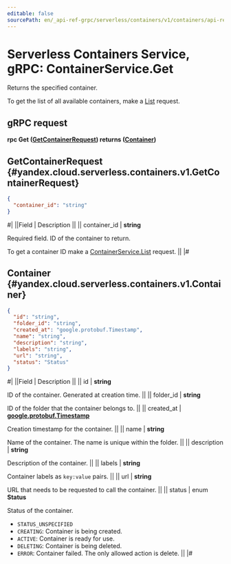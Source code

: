 ```yaml
---
editable: false
sourcePath: en/_api-ref-grpc/serverless/containers/v1/containers/api-ref/grpc/Container/get.md
---
```


# Serverless Containers Service, gRPC: ContainerService.Get

Returns the specified container.

To get the list of all available containers, make a [List](/docs/serverless/containers/api-ref/grpc/Container/list#List) request.

## gRPC request

**rpc Get ([GetContainerRequest](#yandex.cloud.serverless.containers.v1.GetContainerRequest)) returns ([Container](#yandex.cloud.serverless.containers.v1.Container))**

## GetContainerRequest {#yandex.cloud.serverless.containers.v1.GetContainerRequest}

```json
{
  "container_id": "string"
}
```

#|
||Field | Description ||
|| container_id | **string**

Required field. ID of the container to return.

To get a container ID make a [ContainerService.List](/docs/serverless/containers/api-ref/grpc/Container/list#List) request. ||
|#

## Container {#yandex.cloud.serverless.containers.v1.Container}

```json
{
  "id": "string",
  "folder_id": "string",
  "created_at": "google.protobuf.Timestamp",
  "name": "string",
  "description": "string",
  "labels": "string",
  "url": "string",
  "status": "Status"
}
```

#|
||Field | Description ||
|| id | **string**

ID of the container. Generated at creation time. ||
|| folder_id | **string**

ID of the folder that the container belongs to. ||
|| created_at | **[google.protobuf.Timestamp](https://developers.google.com/protocol-buffers/docs/reference/google.protobuf#timestamp)**

Creation timestamp for the container. ||
|| name | **string**

Name of the container. The name is unique within the folder. ||
|| description | **string**

Description of the container. ||
|| labels | **string**

Container labels as `key:value` pairs. ||
|| url | **string**

URL that needs to be requested to call the container. ||
|| status | enum **Status**

Status of the container.

- `STATUS_UNSPECIFIED`
- `CREATING`: Container is being created.
- `ACTIVE`: Container is ready for use.
- `DELETING`: Container is being deleted.
- `ERROR`: Container failed. The only allowed action is delete. ||
|#